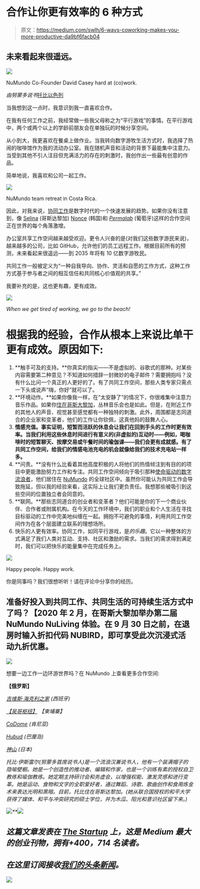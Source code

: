 # 合作让你更有效率的 6 种方式

> 原文：<https://medium.com/swlh/6-ways-coworking-makes-you-more-productive-da9bf6facb04>

## 未来看起来很遥远。

![](img/a7d985fe2c9f25ab7a8fc5f22190d49e.png)

NuMundo Co-Founder David Casey hard at (co)work.

*由努蒙多说书*[托比以色列 ](https://medium.com/u/c2eacbc6151a?source=post_page-----da9bf6facb04--------------------------------)

当我想到这一点时，我意识到我一直喜欢合作。

在我有任何工作之前，我经常做一些我父母称之为“平行游戏”的事情。在平行游戏中，两个或两个以上的学龄前朋友会在单独玩的时候分享空间。

从小到大，我更喜欢在餐桌上做作业。当我转向数字游牧生活方式时，我选择了热闹的咖啡馆作为我的流动办公室。我在随机声音和活动的背景下最能集中注意力。当受到其他不引人注目但充满活力的存在的刺激时，我创作出一些最有创意的作品。

简单地说，我喜欢和公司一起工作。

![](img/48162aa41e7871c9e7c7f2c43ff24232.png)

NuMundo team retreat in Costa Rica.

因此，对我来说，[协同工作](https://hbr.org/2015/05/why-people-thrive-in-coworking-spaces)是数字时代的一个快速发展的趋势。如果你没有注意到，像 [Selina](https://www.selina.com/cowork/) (哥斯达黎加) [Nonce](https://numundo.org/center/south-korea/nonce) (韩国)和 [*Permalab*](https://numundo.org/center/portugal/permalab) (葡萄牙)这样的合作空间正在世界的每个角落激增。

办公室共享工作空间越来越受欢迎。更令人兴奋的是(对我们这些数字游民来说)，越来越多的公司，比如 GitHub，允许他们的员工远程工作。根据目前所有的预测，未来看起来很遥远——到 2035 年将有 10 亿数字游牧民。

共同工作一般被定义为“一种自我导向、协作、灵活和自愿的工作方式，这种工作方式基于参与者之间的相互信任和共同核心价值观的共享。”

我要补充的是，这也更有趣，更有成效。

![](img/0f9eb93ad8b05cbd61bc273fea6ecfff.png)

*When we get tired of working, we go to the beach!*

# 根据我的经验，合作从根本上来说比单干更有成效。原因如下:

1.  **触手可及的支持。**你真实的指尖——不是虚拟的、谷歌式的那种。对某些内容需要第二种意见？不知道如何措辞一封微妙的电子邮件？需要拥抱吗？没有什么比问一个真正的人更好的了。有了共同工作空间，那些人类专家只需点一下头或说声“嗨，你好”就可以了。
2.  **环境动作。**如果你像我一样，在“太安静了”的情况下，你很难集中注意力音乐作品。如果你[住在哥斯大黎加](https://numundo.org/experience/costa-rica/numundo-nuliving-experience)，丛林音乐会也是如此。但是，在附近工作的其他人的声音、视觉甚至感觉都有一种独特的刺激。此外，周围都是志同道合的企业家和变革者，他们的工作让你钦佩，这真他妈的鼓舞人心。
3.  **情感充值。事实证明，短暂而活跃的休息会让我们在回到手头的工作时更有效率。当我们利用这些休息时间进行有意义的(非虚拟的)互动时——例如，喝咖啡时的短暂聊天、按摩交易或午餐时间的瑜伽课——我们会更有成就感。有了共同工作空间，给我们的情感电池充电的机会就像给我们的技术充电站一样多。**
4.  **问责。**没有什么比看着其他高度积极的人将他们的热情倾注到有目的的项目中更能激励努力工作和专注。共同工作空间倾向于吸引那种[使命驱动的数字流浪者](https://numundo.org/experience/costa-rica/numundo-nuliving-experience)，他们居住在 [NuMundo](http://www.numundo.org) 的全球社区中。虽然你可能认为共同工作会导致拖延，但以我的经验来看，这实际上让我们更负责任。我想那些被吸引到这些空间的位置独立者会同意的。
5.  **联网。**那些志同道合的创业者和变革者？他们可能是你的下一个商业伙伴、合作者或附属机构。在今天的工作环境中，我们的职业和个人生活在寻找目标驱动的工作中完美地纠缠在一起。拥抱不可避免的事情，利用共同工作空间作为在各个层面建立联系的理想场所。
6.  快乐的人更有效率。协同工作，如同平行游戏，是*的乐趣*。它以一种整体的方式满足了我们人类对互动、支持、社区和激励的需求。当我们的需求得到满足时，我们可以把快乐的能量集中在完成任务上。

![](img/5d1471d5aa3b3e3a4d229296707a6d01.png)

Happy people. Happy work.

你是同事吗？我们很想听听！请在评论中分享你的经历。

## 准备好投入到共同工作、共同生活的可持续生活方式中了吗？【2020 年 2 月，在哥斯大黎加举办第二届 NuMundo NuLiving 体验。在 9 月 30 日之前，在退房时输入折扣代码 NUBIRD，即可享受此次沉浸式活动九折优惠。

![](img/b57534a3fda5f51b92220e82d4d7cbef.png)

想要一边工作一边环游世界吗？在 NuMundo 上查看更多合作空间:

[](https://numundo.org/center/russia/kind-land-1)**【俄罗斯】**

*[*吉维斯·海克利之家*](https://numundo.org/center/spain/the-giveth-hacker-house) *(西班牙)**

*[*【吴哥枢纽】*](https://numundo.org/center/cambodia/angkor-hub) *【柬埔寨】**

*[*CoDome*](https://numundo.org/center/kenya/codome) *(肯尼亚)**

*[*Hubud*](https://numundo.org/center/indonesia/hubud-1) *(巴厘岛)**

*[*神山*](https://numundo.org/center/japan/week-kamiyama-stay-work) *(日本)**

*托比·伊斯雷尔(努蒙多首席说书人)是一个流浪汉兼说书人，他有一个装满帽子的隐喻壁橱。她是一个创造性的推动者、编辑和作家，也是一个训练有素的授权自卫教练和瑜伽教练。她定期主持研讨会和务虚会，以增强权能、激发灵感和进行变革。她是运动、食物和文字的全职爱好者，通过舞蹈、诗歌、歌曲创作和食用炼金术来表达光明和黑暗。目前，托比住在哥斯达黎加。(她从联合国授权的和平大学获得了媒体、和平与冲突研究的硕士学位，并为木瓜、阳光和意识社区留下来。)*

*![](img/71118472f3951d71c001d54d17c9e6c0.png)**[![](img/308a8d84fb9b2fab43d66c117fcc4bb4.png)](https://medium.com/swlh)*

## *这篇文章发表在 [The Startup](https://medium.com/swlh) 上，这是 Medium 最大的创业刊物，拥有+400，714 名读者。*

## *在这里订阅接收[我们的头条新闻](http://growthsupply.com/the-startup-newsletter/)。*

*[![](img/b0164736ea17a63403e660de5dedf91a.png)](https://medium.com/swlh)*